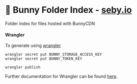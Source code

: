 # 📂 Bunny Folder Index - [seby.io](https://seby.io/download)

Folder index for files hosted with BunnyCDN

#### Wrangler

To generate using [wrangler](https://github.com/cloudflare/wrangler)

```
wrangler secret put BUNNY_STORAGE_ACCESS_KEY
wrangler secret put BUNNY_TOKEN_KEY

wrangler publish
```

Further documentation for Wrangler can be found [here](https://developers.cloudflare.com/workers/tooling/wrangler).
